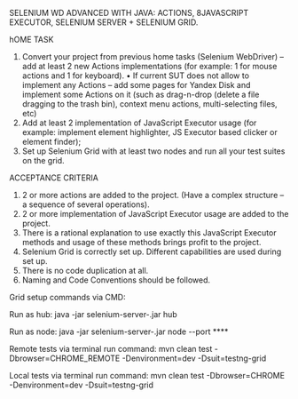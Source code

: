 SELENIUM WD ADVANCED WITH JAVA: ACTIONS, 8JAVASCRIPT EXECUTOR, SELENIUM SERVER + SELENIUM GRID.

hOME TASK
1.	Convert your project from previous home tasks (Selenium WebDriver) – add at least 2 new Actions implementations 
(for example: 1 for mouse actions and 1 for keyboard).
•	If current SUT does not allow to implement any Actions – add some pages for Yandex Disk and implement some Actions on it (such as drag-n-drop (delete a file dragging to the trash bin), context menu actions, multi-selecting files, etc)
2.	Add at least 2 implementation of JavaScript Executor usage (for example: implement element highlighter, JS Executor based clicker or element finder);
3.	Set up Selenium Grid with at least two nodes and run all your test suites on the grid.

ACCEPTANCE CRITERIA
1.	2 or more actions are added to the project. (Have a complex structure – a sequence of several operations).
2.	2 or more implementation of JavaScript Executor usage are added to the project. 
3.	There is a rational explanation to use exactly this JavaScript Executor methods and usage of these methods 
brings profit to the project.
4.	Selenium Grid is correctly set up. Different capabilities are used during set up.
5.	There is no code duplication at all.
6.	Naming and Code Conventions should be followed.

Grid setup commands via CMD:

Run as hub:
java -jar selenium-server-<version>.jar hub

Run as node:
java -jar selenium-server-<version>.jar node --port ****

Remote tests via terminal run command:
mvn clean test -Dbrowser=CHROME_REMOTE -Denvironment=dev -Dsuit=testng-grid

Local tests via terminal run command:
mvn clean test -Dbrowser=CHROME -Denvironment=dev -Dsuit=testng-grid